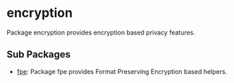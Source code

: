# encryption

Package encryption provides encryption based privacy features.

## Sub Packages

* [fpe](./fpe): Package fpe provides Format Preserving Encryption based helpers.

